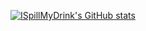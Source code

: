 [![ISpillMyDrink's GitHub stats](https://github-readme-stats.vercel.app/api?username=ispillmydrink&show_icons=true&theme=dark)](https://github.com/anuraghazra/github-readme-stats)
